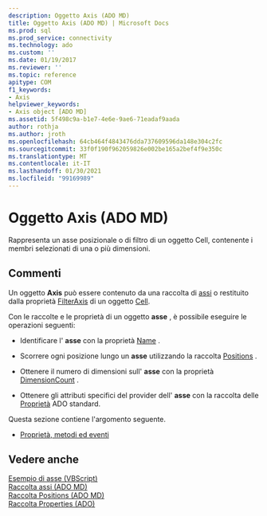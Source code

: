 ```yaml
---
description: Oggetto Axis (ADO MD)
title: Oggetto Axis (ADO MD) | Microsoft Docs
ms.prod: sql
ms.prod_service: connectivity
ms.technology: ado
ms.custom: ''
ms.date: 01/19/2017
ms.reviewer: ''
ms.topic: reference
apitype: COM
f1_keywords:
- Axis
helpviewer_keywords:
- Axis object [ADO MD]
ms.assetid: 5f498c9a-b1e7-4e6e-9ae6-71eadaf9aada
author: rothja
ms.author: jroth
ms.openlocfilehash: 64cb464f4843476dda737609596da148e304c2fc
ms.sourcegitcommit: 33f0f190f962059826e002be165a2bef4f9e350c
ms.translationtype: MT
ms.contentlocale: it-IT
ms.lasthandoff: 01/30/2021
ms.locfileid: "99169989"
---
```

# <a name="axis-object-ado-md"></a>Oggetto Axis (ADO MD)
Rappresenta un asse posizionale o di filtro di un oggetto Cell, contenente i membri selezionati di una o più dimensioni.  
  
## <a name="remarks"></a>Commenti  
 Un oggetto **Axis** può essere contenuto da una raccolta di [assi](./axes-collection-ado-md.md) o restituito dalla proprietà [FilterAxis](./filteraxis-property-ado-md.md) di un oggetto [Cell](./cellset-object-ado-md.md).  
  
 Con le raccolte e le proprietà di un oggetto **asse** , è possibile eseguire le operazioni seguenti:  
  
-   Identificare l' **asse** con la proprietà [Name](./name-property-ado-md.md) .  
  
-   Scorrere ogni posizione lungo un **asse** utilizzando la raccolta [Positions](./positions-collection-ado-md.md) .  
  
-   Ottenere il numero di dimensioni sull' **asse** con la proprietà [DimensionCount](./dimensioncount-property-ado-md.md) .  
  
-   Ottenere gli attributi specifici del provider dell' **asse** con la raccolta delle [Proprietà](../ado-api/properties-collection-ado.md) ADO standard.  
  
 Questa sezione contiene l'argomento seguente.  
  
-   [Proprietà, metodi ed eventi](./axis-object-properties-methods-and-events.md)  
  
## <a name="see-also"></a>Vedere anche  
 [Esempio di asse (VBScript)](./axis-example-vbscript.md)   
 [Raccolta assi (ADO MD)](./axes-collection-ado-md.md)   
 [Raccolta Positions (ADO MD)](./positions-collection-ado-md.md)   
 [Raccolta Properties (ADO)](../ado-api/properties-collection-ado.md)